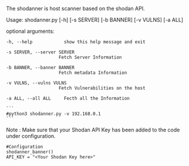 The shodanner is host scanner based on the shodan API.                                             

                        

Usage: shodanner.py [-h] [-s SERVER] [-b BANNER] [-v VULNS] [-a ALL]

optional arguments:
    
    -h, --help            show this help message and exit

    -s SERVER, --server SERVER
                        Fetch Server Information

    -b BANNER, --banner BANNER
                        Fetch metadata Information

    -v VULNS, --vulns VULNS
                        Fetch Vulnerabilities on the host

    -a ALL, --all ALL     Fecth all the Information
    
    ```
    #python3 shodanner.py -v 192.168.0.1
    ```

Note : Make sure that your Shodan API Key has been added to the code under configuration.
```
#Configuration
shodanner_banner()
API_KEY = "<Your Shodan Key here>"
```
